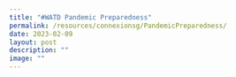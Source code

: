 ```yaml
---
title: "#WATD Pandemic Preparedness"
permalink: /resources/connexionsg/PandemicPreparedness/
date: 2023-02-09
layout: post
description: ""
image: ""
---
```

